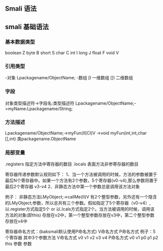 ## Smali 语法

## smali 基础语法

### 基本数据类型
  boolean Z
  byte  B
  short S
  char  C
  int I
  long  J
  float F
  void  V
  
### 引用类型
  -对象
  Lpackagename/ObjectName;
  -数组
  [I  一维数组
  [[I 二维数组
  
### 字段
对象类型描述符->字段名:类型描述符
Lpackagename/ObjectName;->myName:Lpackagename/String;

### 方法描述
Lpackagename/ObjectName;->myFun(II[CI)V          ->void myFun(int,int,char [],int)  类packagename.ObjectName


### 局部变量
.registers 指定方法中寄存器的数目
.locals 表面方法非参寄存器的数目  

寄存器传递参数默认规则如下：
1、当一个方法被调用的时候，方法的参数被置于最后N个寄存器中。如果一个方法有2个参数，5个寄存器(v0-v4),那么参数将置于最后2个寄存器 v3-v4
2、非静态方法中第一个参数总是调用该方法对象 

例子：
 非静态方法LMyObject;->callMe(II)V
 有2个整型参数，另外还有一个隐含的LMyObject;参数，所以总共有三个参数。假如指定了5个寄存器（v0-v4）,以.register方式指定5个 or 以.lcals方式指定2个。当方法被调用的时候，调用该方法的对象(即this)
 存放在v2中，第一个整型参数存放在v3中，第二个整型参数存放在v4中
 
寄存器命名方式：(baksmali默认使用P命名方式)
  V命名方式
  P命名方式
例子：5个寄存器 其中3个参数方法
     V命名方式 v0 v1 v2 v3 v4
     P命名方式 v0 v1 p0 p1 p2
                   this 参数 参数
 
